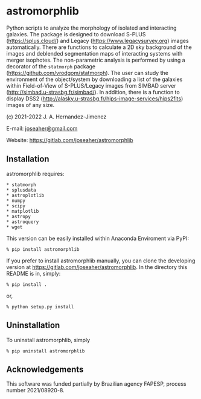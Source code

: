 # astromorphlib

Python scripts to analyze the morphology of isolated and interacting galaxies.
The package is designed to download S-PLUS (https://splus.cloud/) and
Legacy (https://www.legacysurvey.org) images automatically. There are functions
to calculate a 2D sky background of the images and deblended segmentation maps of
interacting systems with merger isophotes. The non-parametric analysis is
performed by using a decorator of the `statmorph` package (https://github.com/vrodgom/statmorph).  The user can study the environment of the object/system by downloading a list of the galaxies within Field-of-View of S-PLUS/Legacy images from SIMBAD server
(http://simbad.u-strasbg.fr/simbad/). In addition, there is a function to display DSS2 (http://alasky.u-strasbg.fr/hips-image-services/hips2fits) images of any size.

(c) 2021-2022 J. A. Hernandez-Jimenez

E-mail: joseaher@gmail.com

Website: https://gitlab.com/joseaher/astromorphlib

## Installation

astromorphlib requires:

    * statmorph
    * splusdata
    * astroplotlib
    * numpy
    * scipy
    * matplotlib
    * astropy
    * astroquery
    * wget


This version can be easily installed within Anaconda Enviroment via PyPI:

    % pip install astromorphlib

If you prefer to install astromorphlib manually, you can clone the developing
version at https://gitlab.com/joseaher/astromorphlib. In the directory this
README is in, simply:

    % pip install .

or,

    % python setup.py install

## Uninstallation

To uninstall astromorphlib, simply

    % pip uninstall astromorphlib


## Acknowledgements

This software was funded partially by Brazilian agency FAPESP,
process number 2021/08920-8.
